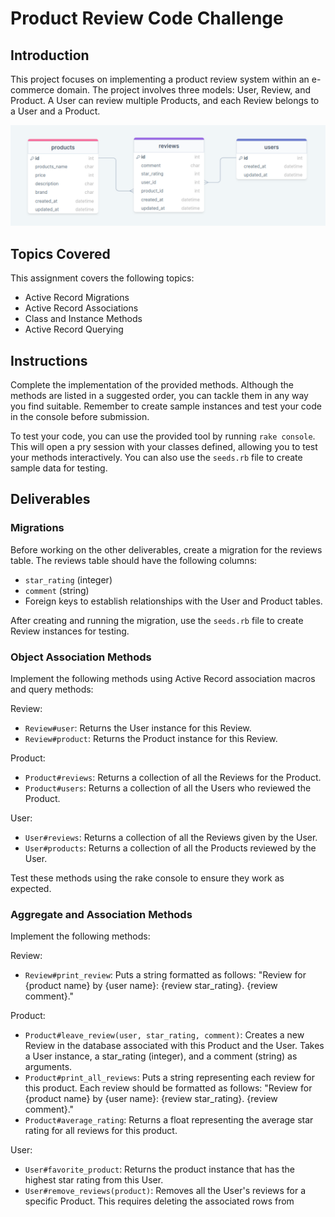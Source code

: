 # Product Review Code Challenge

## Introduction
This project focuses on implementing a product review system within an e-commerce domain. The project involves three models: User, Review, and Product. A User can review multiple Products, and each Review belongs to a User and a Product.

![Products Review Diagram](Products_review_image.png)

## Topics Covered
This assignment covers the following topics:
- Active Record Migrations
- Active Record Associations
- Class and Instance Methods
- Active Record Querying

## Instructions
Complete the implementation of the provided methods. Although the methods are listed in a suggested order, you can tackle them in any way you find suitable. Remember to create sample instances and test your code in the console before submission.

To test your code, you can use the provided tool by running `rake console`. This will open a pry session with your classes defined, allowing you to test your methods interactively. You can also use the `seeds.rb` file to create sample data for testing.

## Deliverables
### Migrations
Before working on the other deliverables, create a migration for the reviews table. The reviews table should have the following columns:
- `star_rating` (integer)
- `comment` (string)
- Foreign keys to establish relationships with the User and Product tables.

After creating and running the migration, use the `seeds.rb` file to create Review instances for testing.

### Object Association Methods
Implement the following methods using Active Record association macros and query methods:

Review:
- `Review#user`: Returns the User instance for this Review.
- `Review#product`: Returns the Product instance for this Review.

Product:
- `Product#reviews`: Returns a collection of all the Reviews for the Product.
- `Product#users`: Returns a collection of all the Users who reviewed the Product.

User:
- `User#reviews`: Returns a collection of all the Reviews given by the User.
- `User#products`: Returns a collection of all the Products reviewed by the User.

Test these methods using the rake console to ensure they work as expected.

### Aggregate and Association Methods
Implement the following methods:

Review:
- `Review#print_review`: Puts a string formatted as follows: "Review for {product name} by {user name}: {review star_rating}. {review comment}."

Product:
- `Product#leave_review(user, star_rating, comment)`: Creates a new Review in the database associated with this Product and the User. Takes a User instance, a star_rating (integer), and a comment (string) as arguments.
- `Product#print_all_reviews`: Puts a string representing each review for this product. Each review should be formatted as follows: "Review for {product name} by {user name}: {review star_rating}. {review comment}."
- `Product#average_rating`: Returns a float representing the average star rating for all reviews for this product.

User:
- `User#favorite_product`: Returns the product instance that has the highest star rating from this User.
- `User#remove_reviews(product)`: Removes all the User's reviews for a specific Product. This requires deleting the associated rows from